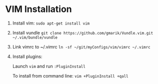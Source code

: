 VIM Installation
================

1. Install vim:
`sudo apt-get install vim`

2. Install vundle
`git clone https://github.com/gmarik/Vundle.vim.git ~/.vim/bundle/vundle`

3. Link vimrc to ~/.vimrc
`ln -sf ~/git/myConfigs/vim/vimrc ~/.vimrc`

4. Install plugins:

   Launch `vim` and run `:PluginInstall`

   To install from command line: `vim +PluginInstall +qall`

